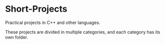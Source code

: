 # Short-Projects

Practical projects in C++ and other languages.

These projects are divided in multiple categories, and each category has its own folder.
